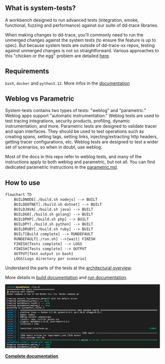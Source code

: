 ## What is system-tests?

A workbench designed to run advanced tests (integration, smoke, functional, fuzzing and performance) against our suite of dd-trace libraries.

When making changes to dd-trace, you'll commonly need to run the unmerged changes against the system tests (to ensure the feature is up to spec). But because system tests are outside of dd-trace-xx repos, testing against unmerged changes is not so straightforward. Various approaches  to this "chicken or the egg" problem are detailed [here](https://github.com/DataDog/system-tests/blob/main/docs/execute/how-to-approach-changes.md).

## Requirements

`bash`, `docker` and `python3.12`. More infos in the [documentation](https://github.com/DataDog/system-tests/blob/main/docs/execute/requirements.md)

## Weblog vs Parametric

System-tests contains two types of tests: "weblog" and "parametric." Weblog apps support "automatic instrumentation." Weblog tests are used to test tracing integrations, security products, profiling, dynamic instrumentation, and more. Parametric tests are designed to validate tracer and span interfaces. They should be used to test operations such as creating spans, setting tags, setting links, injecting/extracting http headers, getting tracer configurations, etc. Weblog tests are designed to test a wider set of scenarios, so when in doubt, use weblog.

Most of the docs in this repo refer to weblog tests, and many of the instructions apply to both weblog and parametric, but not all. You can find dedicated parametric instructions in the [parametric.md](https://github.com/DataDog/system-tests/blob/main/docs/scenarios/parametric.md).

## How to use

```mermaid
flowchart TD
    BUILDNODE[./build.sh nodejs] --> BUILT
    BUILDDOTNET[./build.sh dotnet] --> BUILT
    BUILDJAVA[./build.sh java] --> BUILT
    BUILDGO[./build.sh golang] --> BUILT
    BUILDPHP[./build.sh php] --> BUILT
    BUILDPY[./build.sh python] --> BUILT
    BUILDRUBY[./build.sh ruby] --> BUILT
    BUILT[Build complete] --> RUNDEFAULT
    RUNDEFAULT[./run.sh] -->|wait| FINISH
    FINISH[Tests complete] --> LOGS
    FINISH[Tests complete] --> OUTPUT
    OUTPUT[Test output in bash]
    LOGS[Logs directory per scenario]
```

Understand the parts of the tests at the [architectural overview](https://github.com/DataDog/system-tests/blob/main/docs/architecture/overview.md).

More details in [build documentation](https://github.com/DataDog/system-tests/blob/main/docs/execute/build.md) and [run documentation](https://github.com/DataDog/system-tests/blob/main/docs/execute/run.md).

![Output on success](./utils/assets/output.png?raw=true)

**[Complete documentation](https://github.com/DataDog/system-tests/blob/main/docs)**

